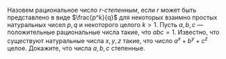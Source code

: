 Назовем рациональное число  $r$-<i>степенным</i>, если $r$ может быть представлено в виде $\frac{p^k}{q}$ 
для некоторых взаимно простых натуральных чисел $p,q$ и некоторого целого $k > 1$. 
Пусть $a,b,c$ — положительные рациональные числа такие, что $abc=1$. 
Известно, что существуют натуральные числа $x,y,z$ такие, что число $a^x+b^y+c^z$ целое. Докажите, что числа $a,b,c$  степенные.